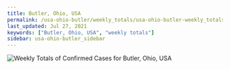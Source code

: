 ```yaml
---
title: Butler, Ohio, USA
permalink: /usa-ohio-butler/weekly_totals/usa-ohio-butler-weekly_totals.html
last_updated: Jul 27, 2021
keywords: ["Butler, Ohio, USA", "weekly totals"]
sidebar: usa-ohio-butler_sidebar
---
```


![Weekly Totals of Confirmed Cases for Butler, Ohio, USA](/covid_tracker/images/graphs/usa-ohio-butler-weekly_totals_graph.png)
